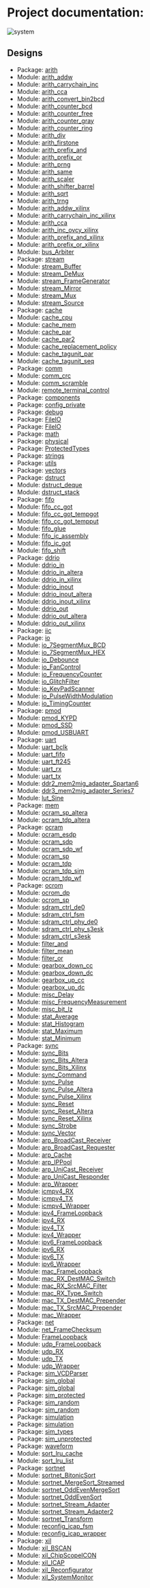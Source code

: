 # Project documentation: 
![system](./doc_internal/dependency_graph.svg "System")
## Designs

- Package: [arith ](./doc_internal/arith.pkg.md)
- Module: [arith_addw ](./doc_internal/arith_addw.md)
- Module: [arith_carrychain_inc ](./doc_internal/arith_carrychain_inc.md)
- Module: [arith_cca ](./doc_internal/arith_cca.md)
- Module: [arith_convert_bin2bcd ](./doc_internal/arith_convert_bin2bcd.md)
- Module: [arith_counter_bcd ](./doc_internal/arith_counter_bcd.md)
- Module: [arith_counter_free ](./doc_internal/arith_counter_free.md)
- Module: [arith_counter_gray ](./doc_internal/arith_counter_gray.md)
- Module: [arith_counter_ring ](./doc_internal/arith_counter_ring.md)
- Module: [arith_div ](./doc_internal/arith_div.md)
- Module: [arith_firstone ](./doc_internal/arith_firstone.md)
- Module: [arith_prefix_and ](./doc_internal/arith_prefix_and.md)
- Module: [arith_prefix_or ](./doc_internal/arith_prefix_or.md)
- Module: [arith_prng ](./doc_internal/arith_prng.md)
- Module: [arith_same ](./doc_internal/arith_same.md)
- Module: [arith_scaler ](./doc_internal/arith_scaler.md)
- Module: [arith_shifter_barrel ](./doc_internal/arith_shifter_barrel.md)
- Module: [arith_sqrt ](./doc_internal/arith_sqrt.md)
- Module: [arith_trng ](./doc_internal/arith_trng.md)
- Module: [arith_addw_xilinx ](./doc_internal/arith_addw_xilinx.md)
- Module: [arith_carrychain_inc_xilinx ](./doc_internal/arith_carrychain_inc_xilinx.md)
- Module: [arith_cca ](./doc_internal/arith_cca_xilinx.md)
- Module: [arith_inc_ovcy_xilinx ](./doc_internal/arith_inc_ovcy_xilinx.md)
- Module: [arith_prefix_and_xilinx ](./doc_internal/arith_prefix_and_xilinx.md)
- Module: [arith_prefix_or_xilinx ](./doc_internal/arith_prefix_or_xilinx.md)
- Module: [bus_Arbiter ](./doc_internal/bus_Arbiter.md)
- Package: [stream ](./doc_internal/stream.pkg.md)
- Module: [stream_Buffer ](./doc_internal/stream_Buffer.md)
- Module: [stream_DeMux ](./doc_internal/stream_DeMux.md)
- Module: [stream_FrameGenerator ](./doc_internal/stream_FrameGenerator.md)
- Module: [stream_Mirror ](./doc_internal/stream_Mirror.md)
- Module: [stream_Mux ](./doc_internal/stream_Mux.md)
- Module: [stream_Source ](./doc_internal/stream_Source.md)
- Package: [cache ](./doc_internal/cache.pkg.md)
- Module: [cache_cpu ](./doc_internal/cache_cpu.md)
- Module: [cache_mem ](./doc_internal/cache_mem.md)
- Module: [cache_par ](./doc_internal/cache_par.md)
- Module: [cache_par2 ](./doc_internal/cache_par2.md)
- Module: [cache_replacement_policy ](./doc_internal/cache_replacement_policy.md)
- Module: [cache_tagunit_par ](./doc_internal/cache_tagunit_par.md)
- Module: [cache_tagunit_seq ](./doc_internal/cache_tagunit_seq.md)
- Package: [comm ](./doc_internal/comm.pkg.md)
- Module: [comm_crc ](./doc_internal/comm_crc.md)
- Module: [comm_scramble ](./doc_internal/comm_scramble.md)
- Module: [remote_terminal_control ](./doc_internal/remote_terminal_control.md)
- Package: [components ](./doc_internal/components.md)
- Package: [config_private ](./doc_internal/config.md)
- Package: [debug ](./doc_internal/debug.md)
- Package: [FileIO ](./doc_internal/fileio.v08.md)
- Package: [FileIO ](./doc_internal/fileio.v93.md)
- Package: [math ](./doc_internal/math.md)
- Package: [physical ](./doc_internal/physical.md)
- Package: [ProtectedTypes ](./doc_internal/protected.v08.md)
- Package: [strings ](./doc_internal/strings.md)
- Package: [utils ](./doc_internal/utils.md)
- Package: [vectors ](./doc_internal/vectors.md)
- Package: [dstruct ](./doc_internal/dstruct.pkg.md)
- Module: [dstruct_deque ](./doc_internal/dstruct_deque.md)
- Module: [dstruct_stack ](./doc_internal/dstruct_stack.md)
- Package: [fifo ](./doc_internal/fifo.pkg.md)
- Module: [fifo_cc_got ](./doc_internal/fifo_cc_got.md)
- Module: [fifo_cc_got_tempgot ](./doc_internal/fifo_cc_got_tempgot.md)
- Module: [fifo_cc_got_tempput ](./doc_internal/fifo_cc_got_tempput.md)
- Module: [fifo_glue ](./doc_internal/fifo_glue.md)
- Module: [fifo_ic_assembly ](./doc_internal/fifo_ic_assembly.md)
- Module: [fifo_ic_got ](./doc_internal/fifo_ic_got.md)
- Module: [fifo_shift ](./doc_internal/fifo_shift.md)
- Package: [ddrio ](./doc_internal/ddrio.pkg.md)
- Module: [ddrio_in ](./doc_internal/ddrio_in.md)
- Module: [ddrio_in_altera ](./doc_internal/ddrio_in_altera.md)
- Module: [ddrio_in_xilinx ](./doc_internal/ddrio_in_xilinx.md)
- Module: [ddrio_inout ](./doc_internal/ddrio_inout.md)
- Module: [ddrio_inout_altera ](./doc_internal/ddrio_inout_altera.md)
- Module: [ddrio_inout_xilinx ](./doc_internal/ddrio_inout_xilinx.md)
- Module: [ddrio_out ](./doc_internal/ddrio_out.md)
- Module: [ddrio_out_altera ](./doc_internal/ddrio_out_altera.md)
- Module: [ddrio_out_xilinx ](./doc_internal/ddrio_out_xilinx.md)
- Package: [iic ](./doc_internal/iic.pkg.md)
- Package: [io ](./doc_internal/io.pkg.md)
- Module: [io_7SegmentMux_BCD ](./doc_internal/io_7SegmentMux_BCD.md)
- Module: [io_7SegmentMux_HEX ](./doc_internal/io_7SegmentMux_HEX.md)
- Module: [io_Debounce ](./doc_internal/io_Debounce.md)
- Module: [io_FanControl ](./doc_internal/io_FanControl.md)
- Module: [io_FrequencyCounter ](./doc_internal/io_FrequencyCounter.md)
- Module: [io_GlitchFilter ](./doc_internal/io_GlitchFilter.md)
- Module: [io_KeyPadScanner ](./doc_internal/io_KeyPadScanner.md)
- Module: [io_PulseWidthModulation ](./doc_internal/io_PulseWidthModulation.md)
- Module: [io_TimingCounter ](./doc_internal/io_TimingCounter.md)
- Package: [pmod ](./doc_internal/pmod.pkg.md)
- Module: [pmod_KYPD ](./doc_internal/pmod_KYPD.md)
- Module: [pmod_SSD ](./doc_internal/pmod_SSD.md)
- Module: [pmod_USBUART ](./doc_internal/pmod_USBUART.md)
- Package: [uart ](./doc_internal/uart.pkg.md)
- Module: [uart_bclk ](./doc_internal/uart_bclk.md)
- Module: [uart_fifo ](./doc_internal/uart_fifo.md)
- Module: [uart_ft245 ](./doc_internal/uart_ft245.md)
- Module: [uart_rx ](./doc_internal/uart_rx.md)
- Module: [uart_tx ](./doc_internal/uart_tx.md)
- Module: [ddr2_mem2mig_adapter_Spartan6 ](./doc_internal/ddr2_mem2mig_adapter_Spartan6.md)
- Module: [ddr3_mem2mig_adapter_Series7 ](./doc_internal/ddr3_mem2mig_adapter_Series7.md)
- Module: [lut_Sine ](./doc_internal/lut_Sine.md)
- Package: [mem ](./doc_internal/mem.pkg.md)
- Module: [ocram_sp_altera ](./doc_internal/ocram_sp_altera.md)
- Module: [ocram_tdp_altera ](./doc_internal/ocram_tdp_altera.md)
- Package: [ocram ](./doc_internal/ocram.pkg.md)
- Module: [ocram_esdp ](./doc_internal/ocram_esdp.md)
- Module: [ocram_sdp ](./doc_internal/ocram_sdp.md)
- Module: [ocram_sdp_wf ](./doc_internal/ocram_sdp_wf.md)
- Module: [ocram_sp ](./doc_internal/ocram_sp.md)
- Module: [ocram_tdp ](./doc_internal/ocram_tdp.md)
- Module: [ocram_tdp_sim ](./doc_internal/ocram_tdp_sim.md)
- Module: [ocram_tdp_wf ](./doc_internal/ocram_tdp_wf.md)
- Package: [ocrom ](./doc_internal/ocrom.pkg.md)
- Module: [ocrom_dp ](./doc_internal/ocrom_dp.md)
- Module: [ocrom_sp ](./doc_internal/ocrom_sp.md)
- Module: [sdram_ctrl_de0 ](./doc_internal/sdram_ctrl_de0.md)
- Module: [sdram_ctrl_fsm ](./doc_internal/sdram_ctrl_fsm.md)
- Module: [sdram_ctrl_phy_de0 ](./doc_internal/sdram_ctrl_phy_de0.md)
- Module: [sdram_ctrl_phy_s3esk ](./doc_internal/sdram_ctrl_phy_s3esk.md)
- Module: [sdram_ctrl_s3esk ](./doc_internal/sdram_ctrl_s3esk.md)
- Module: [filter_and ](./doc_internal/filter_and.md)
- Module: [filter_mean ](./doc_internal/filter_mean.md)
- Module: [filter_or ](./doc_internal/filter_or.md)
- Module: [gearbox_down_cc ](./doc_internal/gearbox_down_cc.md)
- Module: [gearbox_down_dc ](./doc_internal/gearbox_down_dc.md)
- Module: [gearbox_up_cc ](./doc_internal/gearbox_up_cc.md)
- Module: [gearbox_up_dc ](./doc_internal/gearbox_up_dc.md)
- Module: [misc_Delay ](./doc_internal/misc_Delay.md)
- Module: [misc_FrequencyMeasurement ](./doc_internal/misc_FrequencyMeasurement.md)
- Module: [misc_bit_lz ](./doc_internal/misc_bit_lz.md)
- Module: [stat_Average ](./doc_internal/stat_Average.md)
- Module: [stat_Histogram ](./doc_internal/stat_Histogram.md)
- Module: [stat_Maximum ](./doc_internal/stat_Maximum.md)
- Module: [stat_Minimum ](./doc_internal/stat_Minimum.md)
- Package: [sync ](./doc_internal/sync.pkg.md)
- Module: [sync_Bits ](./doc_internal/sync_Bits.md)
- Module: [sync_Bits_Altera ](./doc_internal/sync_Bits_Altera.md)
- Module: [sync_Bits_Xilinx ](./doc_internal/sync_Bits_Xilinx.md)
- Module: [sync_Command ](./doc_internal/sync_Command.md)
- Module: [sync_Pulse ](./doc_internal/sync_Pulse.md)
- Module: [sync_Pulse_Altera ](./doc_internal/sync_Pulse_Altera.md)
- Module: [sync_Pulse_Xilinx ](./doc_internal/sync_Pulse_Xilinx.md)
- Module: [sync_Reset ](./doc_internal/sync_Reset.md)
- Module: [sync_Reset_Altera ](./doc_internal/sync_Reset_Altera.md)
- Module: [sync_Reset_Xilinx ](./doc_internal/sync_Reset_Xilinx.md)
- Module: [sync_Strobe ](./doc_internal/sync_Strobe.md)
- Module: [sync_Vector ](./doc_internal/sync_Vector.md)
- Module: [arp_BroadCast_Receiver ](./doc_internal/arp_BroadCast_Receiver.md)
- Module: [arp_BroadCast_Requester ](./doc_internal/arp_BroadCast_Requester.md)
- Module: [arp_Cache ](./doc_internal/arp_Cache.md)
- Module: [arp_IPPool ](./doc_internal/arp_IPPool.md)
- Module: [arp_UniCast_Receiver ](./doc_internal/arp_UniCast_Receiver.md)
- Module: [arp_UniCast_Responder ](./doc_internal/arp_UniCast_Responder.md)
- Module: [arp_Wrapper ](./doc_internal/arp_Wrapper.md)
- Module: [icmpv4_RX ](./doc_internal/icmpv4_RX.md)
- Module: [icmpv4_TX ](./doc_internal/icmpv4_TX.md)
- Module: [icmpv4_Wrapper ](./doc_internal/icmpv4_Wrapper.md)
- Module: [ipv4_FrameLoopback ](./doc_internal/ipv4_FrameLoopback.md)
- Module: [ipv4_RX ](./doc_internal/ipv4_RX.md)
- Module: [ipv4_TX ](./doc_internal/ipv4_TX.md)
- Module: [ipv4_Wrapper ](./doc_internal/ipv4_Wrapper.md)
- Module: [ipv6_FrameLoopback ](./doc_internal/ipv6_FrameLoopback.md)
- Module: [ipv6_RX ](./doc_internal/ipv6_RX.md)
- Module: [ipv6_TX ](./doc_internal/ipv6_TX.md)
- Module: [ipv6_Wrapper ](./doc_internal/ipv6_Wrapper.md)
- Module: [mac_FrameLoopback ](./doc_internal/mac_FrameLoopback.md)
- Module: [mac_RX_DestMAC_Switch ](./doc_internal/mac_RX_DestMAC_Switch.md)
- Module: [mac_RX_SrcMAC_Filter ](./doc_internal/mac_RX_SrcMAC_Filter.md)
- Module: [mac_RX_Type_Switch ](./doc_internal/mac_RX_Type_Switch.md)
- Module: [mac_TX_DestMAC_Prepender ](./doc_internal/mac_TX_DestMAC_Prepender.md)
- Module: [mac_TX_SrcMAC_Prepender ](./doc_internal/mac_TX_SrcMAC_Prepender.md)
- Module: [mac_Wrapper ](./doc_internal/mac_Wrapper.md)
- Package: [net ](./doc_internal/net.pkg.md)
- Module: [net_FrameChecksum ](./doc_internal/net_FrameChecksum.md)
- Module: [FrameLoopback ](./doc_internal/net_FrameLoopback.md)
- Module: [udp_FrameLoopback ](./doc_internal/udp_FrameLoopback.md)
- Module: [udp_RX ](./doc_internal/udp_RX.md)
- Module: [udp_TX ](./doc_internal/udp_TX.md)
- Module: [udp_Wrapper ](./doc_internal/udp_Wrapper.md)
- Package: [sim_VCDParser ](./doc_internal/sim_VCDParser.md)
- Package: [sim_global ](./doc_internal/sim_global.v08.md)
- Package: [sim_global ](./doc_internal/sim_global.v93.md)
- Package: [sim_protected ](./doc_internal/sim_protected.v08.md)
- Package: [sim_random ](./doc_internal/sim_random.v08.md)
- Package: [sim_random ](./doc_internal/sim_random.v93.md)
- Package: [simulation ](./doc_internal/sim_simulation.v08.md)
- Package: [simulation ](./doc_internal/sim_simulation.v93.md)
- Package: [sim_types ](./doc_internal/sim_types.md)
- Package: [sim_unprotected ](./doc_internal/sim_unprotected.v93.md)
- Package: [waveform ](./doc_internal/sim_waveform.md)
- Module: [sort_lru_cache ](./doc_internal/sort_lru_cache.md)
- Module: [sort_lru_list ](./doc_internal/sort_lru_list.md)
- Package: [sortnet ](./doc_internal/sortnet.pkg.md)
- Module: [sortnet_BitonicSort ](./doc_internal/sortnet_BitonicSort.md)
- Module: [sortnet_MergeSort_Streamed ](./doc_internal/sortnet_MergeSort_Streamed.md)
- Module: [sortnet_OddEvenMergeSort ](./doc_internal/sortnet_OddEvenMergeSort.md)
- Module: [sortnet_OddEvenSort ](./doc_internal/sortnet_OddEvenSort.md)
- Module: [sortnet_Stream_Adapter ](./doc_internal/sortnet_Stream_Adapter.md)
- Module: [sortnet_Stream_Adapter2 ](./doc_internal/sortnet_Stream_Adapter2.md)
- Module: [sortnet_Transform ](./doc_internal/sortnet_Transform.md)
- Module: [reconfig_icap_fsm ](./doc_internal/reconfig_icap_fsm.md)
- Module: [reconfig_icap_wrapper ](./doc_internal/reconfig_icap_wrapper.md)
- Package: [xil ](./doc_internal/xil.pkg.md)
- Module: [xil_BSCAN ](./doc_internal/xil_BSCAN.md)
- Module: [xil_ChipScopeICON ](./doc_internal/xil_ChipScopeICON.md)
- Module: [xil_ICAP ](./doc_internal/xil_ICAP.md)
- Module: [xil_Reconfigurator ](./doc_internal/xil_Reconfigurator.md)
- Module: [xil_SystemMonitor ](./doc_internal/xil_SystemMonitor.md)

